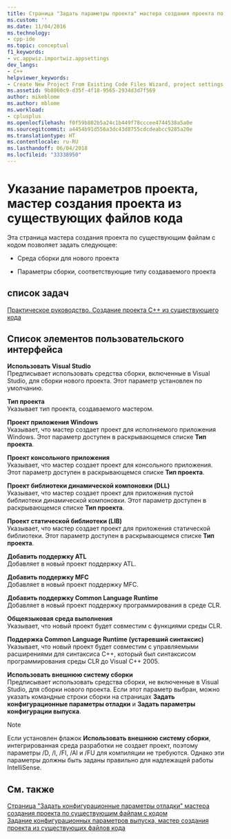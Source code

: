 ```yaml
---
title: Страница "Задать параметры проекта" мастера создания проекта по существующим файлам с кодом | Документы Майкрософт
ms.custom: ''
ms.date: 11/04/2016
ms.technology:
- cpp-ide
ms.topic: conceptual
f1_keywords:
- vc.appwiz.importwiz.appsettings
dev_langs:
- C++
helpviewer_keywords:
- Create New Project From Existing Code Files Wizard, project settings
ms.assetid: 9b8860c9-d35f-4f18-9565-2934d3d7f569
author: mikeblome
ms.author: mblome
ms.workload:
- cplusplus
ms.openlocfilehash: f0f59b802b5a24c1b449f78cccee4744538a5a0e
ms.sourcegitcommit: a4454b91d556a3dc43d8755cdcdeabcc9285a20e
ms.translationtype: HT
ms.contentlocale: ru-RU
ms.lasthandoff: 06/04/2018
ms.locfileid: "33338950"
---
```

# <a name="specify-project-settings-create-new-project-from-existing-code-files-wizard"></a>Указание параметров проекта, мастер создания проекта из существующих файлов кода
Эта страница мастера создания проекта по существующим файлам с кодом позволяет задать следующее:  
  
-   Среда сборки для нового проекта  
  
-   Параметры сборки, соответствующие типу создаваемого проекта  
  
## <a name="task-list"></a>список задач  
 [Практическое руководство. Создание проекта C++ из существующего кода](../ide/how-to-create-a-cpp-project-from-existing-code.md)  
  
## <a name="uielement-list"></a>Список элементов пользовательского интерфейса  
 **Использовать Visual Studio**  
 Предписывает использовать средства сборки, включенные в Visual Studio, для сборки нового проекта. Этот параметр установлен по умолчанию.  
  
 **Тип проекта**  
 Указывает тип проекта, создаваемого мастером.  
  
 **Проект приложения Windows**  
 Указывает, что мастер создает проект для исполняемого приложения Windows. Этот параметр доступен в раскрывающемся списке **Тип проекта**.  
  
 **Проект консольного приложения**  
 Указывает, что мастер создает проект для консольного приложения. Этот параметр доступен в раскрывающемся списке **Тип проекта**.  
  
 **Проект библиотеки динамической компоновки (DLL)**  
 Указывает, что мастер создает проект для приложения пустой библиотеки динамической компоновки. Этот параметр доступен в раскрывающемся списке **Тип проекта**.  
  
 **Проект статической библиотеки (LIB)**  
 Указывает, что мастер создает проект для приложения статической библиотеки. Этот параметр доступен в раскрывающемся списке **Тип проекта**.  
  
 **Добавить поддержку ATL**  
 Добавляет в новый проект поддержку ATL.  
  
 **Добавить поддержку MFC**  
 Добавляет в новый проект поддержку MFC.  
  
 **Добавить поддержку Common Language Runtime**  
 Добавляет в новый проект поддержку программирования в среде CLR.  
  
 **Общеязыковая среда выполнения**  
 Указывает, что новый проект будет совместим с функциями среды CLR.  
  
 **Поддержка Common Language Runtime (устаревший синтаксис)**  
 Указывает, что новый проект будет совместим с управляемыми расширениями для синтаксиса C++, который был синтаксисом программирования среды CLR до Visual C++ 2005.  
  
 **Использовать внешнюю систему сборки**  
 Предписывает использовать средства сборки, не включенные в Visual Studio, для сборки нового проекта. Если этот параметр выбран, можно указать командные строки сборки на страницах **Задать конфигурационные параметры отладки** и **Задать параметры конфигурации выпуска**.  
  
> [!NOTE]
>  Если установлен флажок **Использовать внешнюю систему сборки**, интегрированная среда разработки не создает проект, поэтому параметры /D, /I, /FI, /AI и /FU для компиляции не требуются. Однако эти параметры должны быть заданы правильно для надлежащей работы IntelliSense.  
  
## <a name="see-also"></a>См. также  
 [Страница "Задать конфигурационные параметры отладки" мастера создания проекта по существующим файлам с кодом](../ide/specify-debug-configuration-settings.md)   
 [Задание конфигурационных параметров выпуска, мастер создания проекта из существующих файлов кода](../ide/specify-release-configuration.md)